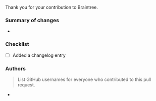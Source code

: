 Thank you for your contribution to Braintree. 


### Summary of changes

 - 

 ### Checklist

 - [ ] Added a changelog entry

### Authors
> List GitHub usernames for everyone who contributed to this pull request.

- 
